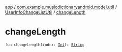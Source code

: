 [app](../../index.md) / [com.example.musicdictionaryandroid.model.util](../index.md) / [UserInfoChangeListUtil](index.md) / [changeLength](./change-length.md)

# changeLength

`fun changeLength(index: `[`Int`](https://kotlinlang.org/api/latest/jvm/stdlib/kotlin/-int/index.html)`): `[`String`](https://kotlinlang.org/api/latest/jvm/stdlib/kotlin/-string/index.html)